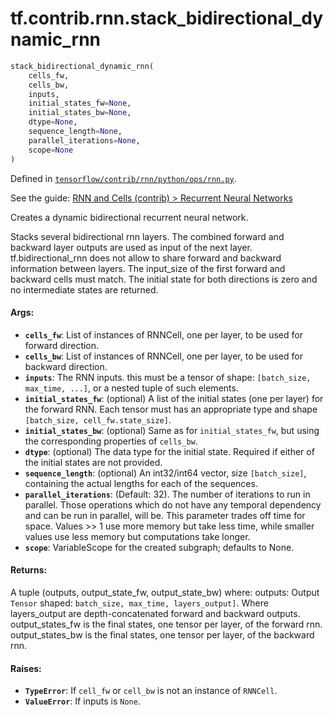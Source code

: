 <div itemscope itemtype="http://developers.google.com/ReferenceObject">
<meta itemprop="name" content="tf.contrib.rnn.stack_bidirectional_dynamic_rnn" />
</div>

# tf.contrib.rnn.stack_bidirectional_dynamic_rnn

``` python
stack_bidirectional_dynamic_rnn(
    cells_fw,
    cells_bw,
    inputs,
    initial_states_fw=None,
    initial_states_bw=None,
    dtype=None,
    sequence_length=None,
    parallel_iterations=None,
    scope=None
)
```



Defined in [`tensorflow/contrib/rnn/python/ops/rnn.py`](https://www.tensorflow.org/code/tensorflow/contrib/rnn/python/ops/rnn.py).

See the guide: [RNN and Cells (contrib) > Recurrent Neural Networks](../../../../../api_guides/python/contrib.rnn.md#Recurrent_Neural_Networks)

Creates a dynamic bidirectional recurrent neural network.

Stacks several bidirectional rnn layers. The combined forward and backward
layer outputs are used as input of the next layer. tf.bidirectional_rnn
does not allow to share forward and backward information between layers.
The input_size of the first forward and backward cells must match.
The initial state for both directions is zero and no intermediate states
are returned.

#### Args:

* <b>`cells_fw`</b>: List of instances of RNNCell, one per layer,
    to be used for forward direction.
* <b>`cells_bw`</b>: List of instances of RNNCell, one per layer,
    to be used for backward direction.
* <b>`inputs`</b>: The RNN inputs. this must be a tensor of shape:
    `[batch_size, max_time, ...]`, or a nested tuple of such elements.
* <b>`initial_states_fw`</b>: (optional) A list of the initial states (one per layer)
    for the forward RNN.
    Each tensor must has an appropriate type and shape
    `[batch_size, cell_fw.state_size]`.
* <b>`initial_states_bw`</b>: (optional) Same as for `initial_states_fw`, but using
    the corresponding properties of `cells_bw`.
* <b>`dtype`</b>: (optional) The data type for the initial state.  Required if
    either of the initial states are not provided.
* <b>`sequence_length`</b>: (optional) An int32/int64 vector, size `[batch_size]`,
    containing the actual lengths for each of the sequences.
* <b>`parallel_iterations`</b>: (Default: 32).  The number of iterations to run in
    parallel.  Those operations which do not have any temporal dependency
    and can be run in parallel, will be.  This parameter trades off
    time for space.  Values >> 1 use more memory but take less time,
    while smaller values use less memory but computations take longer.
* <b>`scope`</b>: VariableScope for the created subgraph; defaults to None.


#### Returns:

  A tuple (outputs, output_state_fw, output_state_bw) where:
    outputs: Output `Tensor` shaped:
      `batch_size, max_time, layers_output]`. Where layers_output
      are depth-concatenated forward and backward outputs.
    output_states_fw is the final states, one tensor per layer,
      of the forward rnn.
    output_states_bw is the final states, one tensor per layer,
      of the backward rnn.


#### Raises:

* <b>`TypeError`</b>: If `cell_fw` or `cell_bw` is not an instance of `RNNCell`.
* <b>`ValueError`</b>: If inputs is `None`.